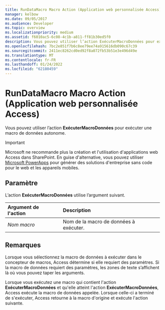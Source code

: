 ```yaml
---
title: RunDataMacro Macro Action (Application web personnalisée Access)
manager: kelbow
ms.date: 09/05/2017
ms.audience: Developer
ms.topic: overview
ms.localizationpriority: medium
ms.assetid: f6010ac5-6c08-4c1b-a811-ff81b30ed5f0
description: Vous pouvez utiliser l’action ExécuterMacroDonnées pour exécuter une macro de données autonome.
ms.openlocfilehash: 7bc2e851f7b6c8ee79ee74a915616db090c67c39
ms.sourcegitcommit: 2411ec8262cd0ed92f8a072fb53b51e3e496d49e
ms.translationtype: MT
ms.contentlocale: fr-FR
ms.lasthandoff: 01/24/2022
ms.locfileid: "62180459"
---
```

# <a name="rundatamacro-macro-action-access-custom-web-app"></a>RunDataMacro Macro Action (Application web personnalisée Access)

Vous pouvez utiliser l’action **ExécuterMacroDonnées** pour exécuter une macro de données autonome. 
  
> [!IMPORTANT]
> Microsoft ne recommande plus la création et l'utilisation d'applications web Access dans SharePoint. En guise d'alternative, vous pouvez utiliser [Microsoft PowerApps](https://powerapps.microsoft.com/) pour générer des solutions d'entreprise sans code pour le web et les appareils mobiles. 
  
## <a name="setting"></a>Paramètre

L’action **ExécuterMacroDonnées** utilise l’argument suivant. 
  
|**Argument de l'action**|**Description**|
|:-----|:-----|
| _Nom macro_ <br/> |Nom de la macro de données à exécuter.  <br/> |
   
## <a name="remarks"></a>Remarques

Lorsque vous sélectionnez la macro de données à exécuter dans le concepteur de macros, Access détermine si elle requiert des paramètres. Si la macro de données requiert des paramètres, les zones de texte s’affichent là où vous pouvez taper les arguments.
  
Lorsque vous exécutez une macro qui contient l'action **ExécuterMacroDonnées** et qu'elle atteint l'action **ExécuterMacroDonnées**, Access exécute la macro de données appelée. Lorsque celle-ci a terminé de s'exécuter, Access retourne à la macro d'origine et exécute l'action suivante. 
  

